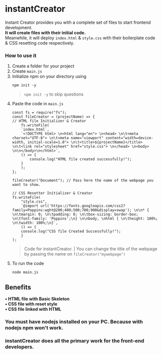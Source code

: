 # instantCreator
Instant Creator provides you with a complete set of files to start frontend development.
<br>
**It will create files with their initial code.**
<br>
Meanwhile, it will deploy `index.html` & `style.css` with their boilerplate code & CSS resetting code respectively.

### How to use it

1. Create a folder for your project
2. Create `main.js`
3. Initialize npm on your directory using
   ```
   npm init -y
   ```
   > `npm init -y` to skip questions
4. Paste the code in `main.js`
    ```
    const fs = require("fs");
    const fileCreator = (projectName) => {
    // HTML file Initializer & Creator
        fs.writeFile(
        `index.html`,
        `<!DOCTYPE html> \n<html lang="en"> \n<head> \n\t<meta charset="UTF-8"> \n\t<meta name="viewport" content="width=device-width, initial-scale=1.0"> \n\t<title>${projectName}</title> \n\t<link rel="stylesheet" href="style.css"> \n</head> \n<body> \n\n</body>\n</html>`,
        () => {
            console.log("HTML file created successfully!");
        }
        );
    };
    
    fileCreator("Document"); // Pass here the name of the webpage you want to show.
    
    // CSS Resetter Initializer & Creator
    fs.writeFile(
        "style.css",
        `@import url('https://fonts.googleapis.com/css2?family=Poppins:wght@200;400;500;700;900&display=swap'); \n\n* { \n\tmargin: 0; \n\tpadding: 0; \n\tbox-sizing: border-box; \n\tfont-family: 'Poppins';\n} \n\nbody, \nhtml { \n\theight: 100%; \n\twidth: 100%;\n}`,
        () => {
        console.log("CSS file Created Successfully!");
        }
    );

    ```
    > Code for instantCreator. | You can change the title of the webpage by passing the name on `fileCreator("mywebpage")`
5. To run the code
    ```
    node main.js
    ```
## Benefits
**• HTML file with Basic Skeleton** <br>
**• CSS file with reset style** <br>
**• CSS file linked with HTML**

### You must have nodejs installed on your PC. Because with nodejs npm won't work.

### instantCreator does all the primary work for the front-end developers.
